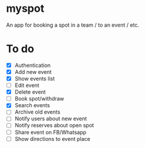 # myspot
An app for booking a spot in a team / to an event / etc.

# To do
- [x] Authentication
- [x] Add new event
- [x] Show events list
- [ ] Edit event
- [x] Delete event
- [ ] Book spot/withdraw
- [x] Search events
- [ ] Archive old events
- [ ] Notify users about new event
- [ ] Notify reserves about open spot
- [ ] Share event on FB/Whatsapp
- [ ] Show directions to event place